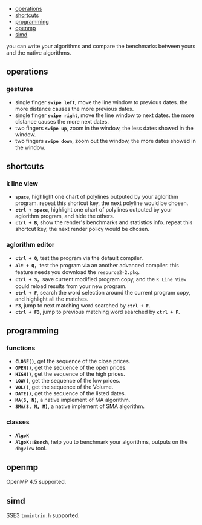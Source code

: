* [operations](#operations)
* [shortcuts](#shortcuts)
* [programming](#programming)
* [openmp](#openmp)
* [simd](#simd)

you can write your algorithms and compare the benchmarks between yours and the native algorithms.

## operations
### gestures 
* single finger **`swipe left`**, move the line window to previous dates. the more distance causes the more previous dates.
* single finger **`swipe right`**, move the line window to next dates. the more distance causes the more next dates.
* two fingers **`swipe up`**, zoom in the window, the less dates showed in the window.
* two fingers **`swipe down`**, zoom out the window, the more dates showed in the window.

## shortcuts
### k line view
* **`space`**, highlight one chart of polylines outputed by your aglorithm program. repeat this shortcut key, the next polyline would be chosen.
* **`ctrl + space`**, highlight one chart of polylines outputed by your aglorithm program, and hide the others.
* **`ctrl + B`**, show the render's benchmarks and statistics info. repeat this shortcut key, the next render policy would be chosen.

### aglorithm editor
* **`ctrl + Q`**, test the program via the default compiler.
* **`alt + Q`**，test the program via an another advanced compiler. this feature needs you download the `resource2-2.pkg`.
* **`ctrl + S`**，save current modified program copy, and the `K Line View` could reload results from your new program.
* **`ctrl + F`**, search the word selection around the current program copy, and highlight all the matches.
* **`F3`**, jump to next matching word searched by **`ctrl + F`**.
* **`ctrl + F3`**, jump to previous matching word searched by **`ctrl + F`**.

## programming
### functions
* **`CLOSE()`**, get the sequence of the close prices.
* **`OPEN()`**, get the sequence of the open prices.
* **`HIGH()`**, get the sequence of the high prices.
* **`LOW()`**, get the sequence of the low prices.
* **`VOL()`**, get the sequence of the Volume.
* **`DATE()`**, get the sequence of the listed dates.
* **`MA(S, N)`**, a native implement of MA algorithm.
* **`SMA(S, N, M)`**, a native implement of SMA algorithm.

### classes
* **`AlgoK`**
* **`AlgoK::Bench`**, help you to benchmark your algorithms, outputs on the `dbgview` tool.

## openmp
OpenMP 4.5 supported.

## simd
SSE3 `tmmintrin.h` supported.
